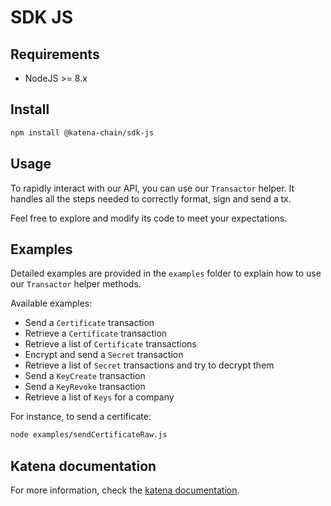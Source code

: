 # SDK JS

## Requirements

- NodeJS >= 8.x

## Install

```bash
npm install @katena-chain/sdk-js
```

## Usage

To rapidly interact with our API, you can use our `Transactor` helper. It handles all the steps needed to correctly
format, sign and send a tx.

Feel free to explore and modify its code to meet your expectations.

## Examples

Detailed examples are provided in the `examples` folder to explain how to use our `Transactor` helper methods.

Available examples:
* Send a `Certificate` transaction
* Retrieve a `Certificate` transaction
* Retrieve a list of `Certificate` transactions
* Encrypt and send a `Secret` transaction
* Retrieve a list of `Secret` transactions and try to decrypt them
* Send a `KeyCreate` transaction
* Send a `KeyRevoke` transaction
* Retrieve a list of `Keys` for a company

For instance, to send a certificate:
```bash
node examples/sendCertificateRaw.js
```

## Katena documentation

For more information, check the [katena documentation](https://doc.katena.transchain.io).